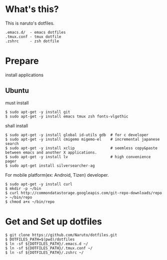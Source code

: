# What's this?

This is naruto's dotfiles.

    .emacs.d/  - emacs dotfiles
    .tmux.conf - tmux dotfile
    .zshrc     - zsh dotfile

# Prepare

install applications

## Ubuntu

must install

    $ sudo apt-get -y install git
    $ sudo apt-get -y install emacs tmux zsh fonts-vlgothic 

shall install

    $ sudo apt-get -y install global id-utils gdb  # for c developer
    $ sudo apt-get -y install cmigemo migemo-el    # incremental japanese search
    $ sudo apt-get -y install xclip                # seemless copy&paste between emacs and another X applications.
    $ sudo apt-get -y install lv                   # high convenience pager
    $ sudo apt-get install silversearcher-ag

For mobile platform(ex: Android, Tizen) developer.

    $ sudo apt-get -y install curl
    $ mkdir -p ~/bin
    $ curl http://commondatastorage.googleapis.com/git-repo-downloads/repo > ~/bin/repo
    $ chmod a+x ~/bin/repo

# Get and Set up dotfiles

    $ git clone https://github.com/Naruto/dotfiles.git
    $ DOTFILES_PATH=$(pwd)/dotfiles
    $ ln -sf ${DOTFILES_PATH}/.emacs.d ~/
    $ ln -sf ${DOTFILES_PATH}/.tmux.conf ~/
    $ ln -sf ${DOTFILES_PATH}/.zshrc ~/

